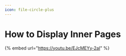 ```yaml
---
icon: file-circle-plus
---
```


# How to Display Inner Pages

{% embed url="https://youtu.be/EJcMEYy-2aI" %}
